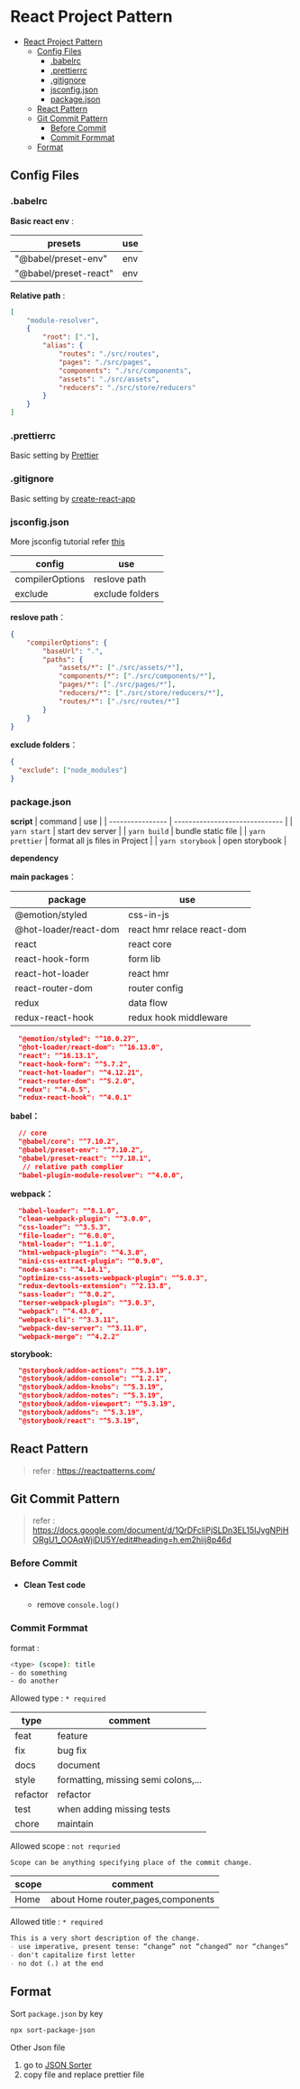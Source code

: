 # React Project Pattern 
- [React Project Pattern](#react-project-pattern)
  - [Config Files](#config-files)
    - [.babelrc](#babelrc)
    - [.prettierrc](#prettierrc)
    - [.gitignore](#gitignore)
    - [jsconfig.json](#jsconfigjson)
    - [package.json](#packagejson)
  - [React Pattern](#react-pattern)
  - [Git Commit Pattern](#git-commit-pattern)
    - [Before Commit](#before-commit)
    - [Commit Formmat](#commit-formmat)
  - [Format](#format)
  
## Config Files

### .babelrc

**Basic react env** :

| presets               | use |
| --------------------- | --- |
| "@babel/preset-env"   | env |
| "@babel/preset-react" | env |

**Relative path** :

```json
[
    "module-resolver",
    {
        "root": ["."],
        "alias": {
            "routes": "./src/routes",
            "pages": "./src/pages",
            "components": "./src/components",
            "assets": "./src/assets",
            "reducers": "./src/store/reducers"
        }
    }
]
```



### .prettierrc

Basic setting by [Prettier](https://prettier.io/docs/en/configuration.html#basic-configuration) 

### .gitignore

Basic setting by [create-react-app](https://github.com/facebook/create-react-app)

### jsconfig.json

More jsconfig tutorial refer [this](https://zhuanlan.zhihu.com/p/55644953)

| config          | use             |
| --------------- | --------------- |
| compilerOptions | reslove path    |
| exclude         | exclude folders |

**reslove path**：
````json
{
    "compilerOptions": {
        "baseUrl": ".",
        "paths": {
            "assets/*": ["./src/assets/*"],
            "components/*": ["./src/components/*"],
            "pages/*": ["./src/pages/*"],
            "reducers/*": ["./src/store/reducers/*"],
            "routes/*": ["./src/routes/*"]
        }
    }
}
````
**exclude folders**：
````json
{
  "exclude": ["node_modules"]
}
````

### package.json

**script**
| command          | use                            |
| ---------------- | ------------------------------ |
| `yarn start`     | start dev server               |
| `yarn build`     | bundle static file             |
| `yarn prettier`  | format all js files in Project |
| `yarn storybook` | open storybook                 |

**dependency**

**main packages**：

| package               | use                        |
| --------------------- | -------------------------- |
| @emotion/styled       | css-in-js                  |
| @hot-loader/react-dom | react hmr relace react-dom |
| react                 | react core                 |
| react-hook-form       | form lib                   |
| react-hot-loader      | react hmr                  |
| react-router-dom      | router config              |
| redux                 | data flow                  |
| redux-react-hook      | redux hook middleware      |

````json
  "@emotion/styled": "^10.0.27",
  "@hot-loader/react-dom": "^16.13.0",
  "react": "^16.13.1",
  "react-hook-form": "^5.7.2",
  "react-hot-loader": "^4.12.21",
  "react-router-dom": "^5.2.0",
  "redux": "^4.0.5",
  "redux-react-hook": "^4.0.1"
````

**babel：**
````json
  // core
  "@babel/core": "^7.10.2",
  "@babel/preset-env": "^7.10.2",
  "@babel/preset-react": "^7.10.1",
   // relative path complier
  "babel-plugin-module-resolver": "^4.0.0",
````
**webpack：**
````json
  "babel-loader": "^8.1.0",
  "clean-webpack-plugin": "^3.0.0",
  "css-loader": "^3.5.3",
  "file-loader": "^6.0.0",
  "html-loader": "^1.1.0",
  "html-webpack-plugin": "^4.3.0",
  "mini-css-extract-plugin": "^0.9.0",
  "node-sass": "^4.14.1",
  "optimize-css-assets-webpack-plugin": "^5.0.3",
  "redux-devtools-extension": "^2.13.8",
  "sass-loader": "^8.0.2",
  "terser-webpack-plugin": "^3.0.3",
  "webpack": "^4.43.0",
  "webpack-cli": "^3.3.11",
  "webpack-dev-server": "^3.11.0",
  "webpack-merge": "^4.2.2"
````

**storybook:**
```json
  "@storybook/addon-actions": "^5.3.19",
  "@storybook/addon-console": "^1.2.1",
  "@storybook/addon-knobs": "^5.3.19",
  "@storybook/addon-notes": "^5.3.19",
  "@storybook/addon-viewport": "^5.3.19",
  "@storybook/addons": "^5.3.19",
  "@storybook/react": "^5.3.19",
```
## React Pattern
> refer : https://reactpatterns.com/

## Git Commit Pattern
> refer : https://docs.google.com/document/d/1QrDFcIiPjSLDn3EL15IJygNPiHORgU1_OOAqWjiDU5Y/edit#heading=h.em2hiij8p46d

### Before Commit 

- #### Clean Test code
  - remove `console.log()`

### Commit Formmat

format : 

```sh
<type> (scope): title
- do something
- do another 
````

Allowed type : `* required`

| type     | comment                             |
| -------- | ----------------------------------- |
| feat     | feature                             |
| fix      | bug fix                             |
| docs     | document                            |
| style    | formatting, missing semi colons,... |
| refactor | refactor                            |
| test     | when adding missing tests           |
| chore    | maintain                            |



Allowed scope : `not requried`

```
Scope can be anything specifying place of the commit change. 
```

| scope | comment                            |
| ----- | ---------------------------------- |
| Home  | about Home router,pages,components |

Allowed title : `* required`

```md
This is a very short description of the change.
- use imperative, present tense: “change” not “changed” nor “changes”
- don't capitalize first letter
- no dot (.) at the end
```
## Format
Sort `package.json` by key

```sh
npx sort-package-json
```

Other Json file

1. go to [JSON Sorter](https://r37r0m0d3l.github.io/json_sort/)
2. copy file and replace prettier file
  